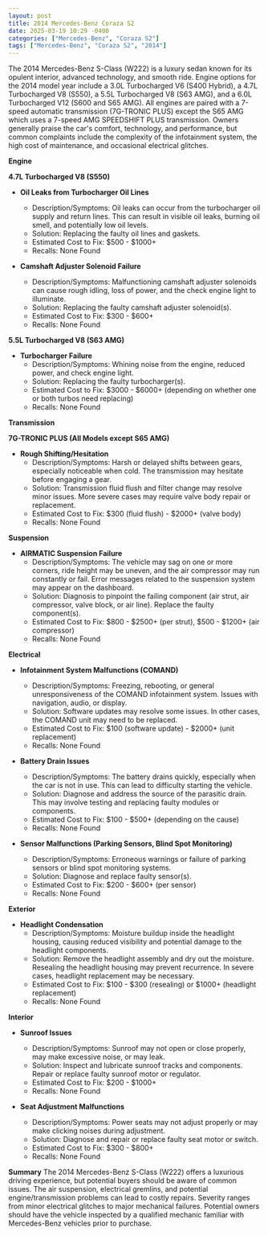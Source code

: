 ```yaml
---
layout: post
title: 2014 Mercedes-Benz Coraza S2
date: 2025-03-19 10:29 -0400
categories: ["Mercedes-Benz", "Coraza S2"]
tags: ["Mercedes-Benz", "Coraza S2", "2014"]
---
```

The 2014 Mercedes-Benz S-Class (W222) is a luxury sedan known for its opulent interior, advanced technology, and smooth ride. Engine options for the 2014 model year include a 3.0L Turbocharged V6 (S400 Hybrid), a 4.7L Turbocharged V8 (S550), a 5.5L Turbocharged V8 (S63 AMG), and a 6.0L Turbocharged V12 (S600 and S65 AMG). All engines are paired with a 7-speed automatic transmission (7G-TRONIC PLUS) except the S65 AMG which uses a 7-speed AMG SPEEDSHIFT PLUS transmission. Owners generally praise the car's comfort, technology, and performance, but common complaints include the complexity of the infotainment system, the high cost of maintenance, and occasional electrical glitches.

**Engine**

**4.7L Turbocharged V8 (S550)**
*   **Oil Leaks from Turbocharger Oil Lines**
    *   Description/Symptoms: Oil leaks can occur from the turbocharger oil supply and return lines. This can result in visible oil leaks, burning oil smell, and potentially low oil levels.
    *   Solution: Replacing the faulty oil lines and gaskets.
    *   Estimated Cost to Fix: $500 - $1000+
    *   Recalls: None Found

*   **Camshaft Adjuster Solenoid Failure**
    *   Description/Symptoms: Malfunctioning camshaft adjuster solenoids can cause rough idling, loss of power, and the check engine light to illuminate.
    *   Solution: Replacing the faulty camshaft adjuster solenoid(s).
    *   Estimated Cost to Fix: $300 - $600+
    *   Recalls: None Found

**5.5L Turbocharged V8 (S63 AMG)**
*   **Turbocharger Failure**
    *   Description/Symptoms: Whining noise from the engine, reduced power, and check engine light.
    *   Solution: Replacing the faulty turbocharger(s).
    *   Estimated Cost to Fix: $3000 - $6000+ (depending on whether one or both turbos need replacing)
    *   Recalls: None Found

**Transmission**

**7G-TRONIC PLUS (All Models except S65 AMG)**
*   **Rough Shifting/Hesitation**
    *   Description/Symptoms: Harsh or delayed shifts between gears, especially noticeable when cold. The transmission may hesitate before engaging a gear.
    *   Solution: Transmission fluid flush and filter change may resolve minor issues. More severe cases may require valve body repair or replacement.
    *   Estimated Cost to Fix: $300 (fluid flush) - $2000+ (valve body)
    *   Recalls: None Found

**Suspension**

*   **AIRMATIC Suspension Failure**
    *   Description/Symptoms: The vehicle may sag on one or more corners, ride height may be uneven, and the air compressor may run constantly or fail. Error messages related to the suspension system may appear on the dashboard.
    *   Solution: Diagnosis to pinpoint the failing component (air strut, air compressor, valve block, or air line). Replace the faulty component(s).
    *   Estimated Cost to Fix: $800 - $2500+ (per strut), $500 - $1200+ (air compressor)
    *   Recalls: None Found

**Electrical**

*   **Infotainment System Malfunctions (COMAND)**
    *   Description/Symptoms: Freezing, rebooting, or general unresponsiveness of the COMAND infotainment system. Issues with navigation, audio, or display.
    *   Solution: Software updates may resolve some issues. In other cases, the COMAND unit may need to be replaced.
    *   Estimated Cost to Fix: $100 (software update) - $2000+ (unit replacement)
    *   Recalls: None Found

*   **Battery Drain Issues**
    *   Description/Symptoms: The battery drains quickly, especially when the car is not in use. This can lead to difficulty starting the vehicle.
    *   Solution: Diagnose and address the source of the parasitic drain. This may involve testing and replacing faulty modules or components.
    *   Estimated Cost to Fix: $100 - $500+ (depending on the cause)
    *   Recalls: None Found

*   **Sensor Malfunctions (Parking Sensors, Blind Spot Monitoring)**
    *   Description/Symptoms: Erroneous warnings or failure of parking sensors or blind spot monitoring systems.
    *   Solution: Diagnose and replace faulty sensor(s).
    *   Estimated Cost to Fix: $200 - $600+ (per sensor)
    *   Recalls: None Found

**Exterior**

*   **Headlight Condensation**
    *   Description/Symptoms: Moisture buildup inside the headlight housing, causing reduced visibility and potential damage to the headlight components.
    *   Solution: Remove the headlight assembly and dry out the moisture. Resealing the headlight housing may prevent recurrence. In severe cases, headlight replacement may be necessary.
    *   Estimated Cost to Fix: $100 - $300 (resealing) or $1000+ (headlight replacement)
    *   Recalls: None Found

**Interior**

*   **Sunroof Issues**
    *   Description/Symptoms: Sunroof may not open or close properly, may make excessive noise, or may leak.
    *   Solution: Inspect and lubricate sunroof tracks and components. Repair or replace faulty sunroof motor or regulator.
    *   Estimated Cost to Fix: $200 - $1000+
    *   Recalls: None Found

*   **Seat Adjustment Malfunctions**
    *   Description/Symptoms: Power seats may not adjust properly or may make clicking noises during adjustment.
    *   Solution: Diagnose and repair or replace faulty seat motor or switch.
    *   Estimated Cost to Fix: $300 - $800+
    *   Recalls: None Found

**Summary**
The 2014 Mercedes-Benz S-Class (W222) offers a luxurious driving experience, but potential buyers should be aware of common issues. The air suspension, electrical gremlins, and potential engine/transmission problems can lead to costly repairs. Severity ranges from minor electrical glitches to major mechanical failures. Potential owners should have the vehicle inspected by a qualified mechanic familiar with Mercedes-Benz vehicles prior to purchase.

